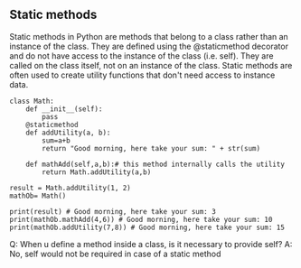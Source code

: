## Static methods
Static methods in Python are methods that belong to a class rather than an instance of the class. They are defined using the @staticmethod decorator and do not have access to the instance of the class (i.e. self). They are called on the class itself, not on an instance of the class. Static methods are often used to create utility functions that don't need access to instance data.

```
class Math:
    def __init__(self):
        pass
    @staticmethod
    def addUtility(a, b):
        sum=a+b
        return "Good morning, here take your sum: " + str(sum)

    def mathAdd(self,a,b):# this method internally calls the utility 
        return Math.addUtility(a,b)
        
result = Math.addUtility(1, 2)
mathOb= Math()

print(result) # Good morning, here take your sum: 3
print(mathOb.mathAdd(4,6)) # Good morning, here take your sum: 10
print(mathOb.addUtility(7,8)) # Good morning, here take your sum: 15

```
Q: When u define a method inside a class, is it necessary to provide self?
A: No, self would not be required in case of a static method
